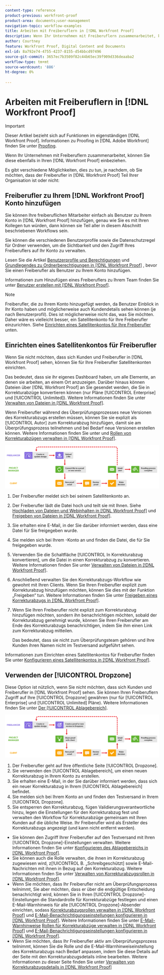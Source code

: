 ```yaml
---
content-type: reference
product-previous: workfront-proof
product-area: documents;user-management
navigation-topic: workflow-examples
title: Arbeiten mit Freiberuflern in [!DNL Workfront Proof]
description: Wenn Ihr Unternehmen mit Freiberuflern zusammenarbeitet, können Sie diese ebenfalls in  [!DNL Workfront Proof]  Prozess einbeziehen.
author: Courtney
feature: Workfront Proof, Digital Content and Documents
exl-id: 8a792e74-4755-4237-8155-d54bbcd97496
source-git-commit: 3657ec7b3509f82c44b65ec39f909d336deaaba2
workflow-type: tm+mt
source-wordcount: '886'
ht-degree: 0%

---
```


# Arbeiten mit Freiberuflern in [!DNL Workfront Proof]

>[!IMPORTANT]
>
>Dieser Artikel bezieht sich auf Funktionen im eigenständigen [!DNL Workfront Proof]. Informationen zu Proofing in [!DNL Adobe Workfront] finden Sie unter [Proofing](../../../review-and-approve-work/proofing/proofing.md).

Wenn Ihr Unternehmen mit Freiberuflern zusammenarbeitet, können Sie diese ebenfalls in Ihren [!DNL Workfront Proof] einbeziehen.

Es gibt verschiedene Möglichkeiten, dies zu tun, je nachdem, ob Sie möchten, dass der Freiberufler in [!DNL Workfront Proof] Teil Ihrer Organisation ist oder nicht:

## Freiberufler zu Ihrem [!DNL Workfront Proof] Konto hinzufügen

Sie können Ihre freiberuflichen Mitarbeiter einfach als Benutzer zu Ihrem Konto in [!DNL Workfront Proof] hinzufügen, genau wie Sie es mit Ihren Kollegen tun würden, dann können sie Teil aller in diesem Abschnitt beschriebenen Workflows sein.

Sie können die verschiedenen Benutzerprofile sowie die Datenschutzregel für Ordner verwenden, um die Sichtbarkeit und den Zugriff Ihres Freiberuflers auf Ihr Konto zu verwalten.

Lesen Sie die Artikel [Benutzerprofile und Berechtigungen](https://support.workfront.com/hc/https://support.workfront.com/hc/en-us/articles/115004087428-User-profiles-and-permissions) und [Grundlegendes zu Ordnerberechtigungen in [!DNL Workfront Proof]](../../../workfront-proof/wp-work-proofsfiles/organize-your-work/folder-permissions.md) , bevor Sie einen Freiberufler als Benutzer zu Ihrem Konto hinzufügen.

Informationen zum Hinzufügen eines Freiberuflers zu Ihrem Team finden Sie unter [Benutzer erstellen mit [!DNL Workfront Proof]](../../../workfront-proof/wp-mnguserscontacts/users/create-users.md).

>[!NOTE]
>
>Freiberufler, die zu Ihrem Konto hinzugefügt werden, da Benutzer Einblick in Ihr Konto haben und möglicherweise auch Kundendetails sehen können (je nach Benutzerprofil). Dies ist möglicherweise nicht das, was Sie möchten. Daher wäre es vielleicht besser, ein Satellitenkonto für Ihre Freiberufler einzurichten. Siehe [Einrichten eines Satellitenkontos für Ihre Freiberufler](https://support.workfront.com/knowledge/articles/115004259868/en-us?brand_id=662728&amp;return_to=%2Fhc%2Fen-us%2Farticles%2F115004259868#Option-B---set-up-a-satellite-account-for-your-freelancers) unten.

## Einrichten eines Satellitenkontos für Freiberufler

Wenn Sie nicht möchten, dass sich Kunden und Freiberufler in [!DNL Workfront Proof] sehen, können Sie für Ihre Freiberufler Satellitenkonten einrichten.

Das bedeutet, dass sie ihr eigenes Dashboard haben, um alle Elemente, an denen sie arbeiten, an einem Ort anzuzeigen. Darüber hinaus können Dateien über [!DNL Workfront Proof] an Sie gesendet werden, die Sie in Korrekturabzüge konvertieren können (nur Pläne [!UICONTROL Enterprise] und [!UICONTROL Unlimited]). Weitere Informationen finden Sie unter [Verwalten von Dateien in [!DNL Workfront Proof]](../../../workfront-proof/wp-work-proofsfiles/manage-your-work/manage-files.md).

Wenn Freiberufler während des Überprüfungsprozesses neue Versionen des Korrekturabzugs erstellen müssen, können Sie sie explizit als [!UICONTROL Autor] zum Korrekturabzug hinzufügen, damit sie am Überprüfungsprozess teilnehmen und bei Bedarf neue Versionen erstellen können. Weitere Informationen finden Sie unter und [Rollen von Korrekturabzügen verwalten in [!DNL Workfront Proof]](../../../workfront-proof/wp-work-proofsfiles/share-proofs-and-files/manage-proof-roles.md).

![freelancers_-_option_B.png](assets/freelancers_-_option_B.png)

1. Der Freiberufler meldet sich bei seinem Satellitenkonto an.
1. Der Freiberufler lädt die Datei hoch und teilt sie mit Ihnen. Siehe [Hochladen von Dateien und Webinhalten in [!DNL Workfront Proof]](../../../workfront-proof/wp-work-proofsfiles/create-proofs-and-files/upload-files-web-content.md) und [Freigeben von Dateien in [!DNL Workfront Proof]](../../../workfront-proof/wp-work-proofsfiles/share-proofs-and-files/share-files.md).

1. Sie erhalten eine E-Mail, in der Sie darüber informiert werden, dass eine Datei für Sie freigegeben wurde.
1. Sie melden sich bei Ihrem -Konto an und finden die Datei, die für Sie freigegeben wurde.
1. Verwenden Sie die Schaltfläche [!UICONTROL In Korrekturabzug konvertieren], um die Datei in einen Korrekturabzug zu konvertieren. Weitere Informationen finden Sie unter [Verwalten von Dateien in [!DNL Workfront Proof]](../../../workfront-proof/wp-work-proofsfiles/manage-your-work/manage-files.md).
1. Anschließend verwalten Sie den Korrekturabzugs-Workflow wie gewohnt mit Ihren Clients. Wenn Sie Ihren Freiberufler explizit zum Korrekturabzug hinzufügen möchten, können Sie dies mit der Funktion „Freigeben“ tun. Weitere Informationen finden Sie unter [Freigeben eines Korrekturabzugs in [!DNL Workfront Proof]](../../../workfront-proof/wp-work-proofsfiles/share-proofs-and-files/share-proof.md).
1. Wenn Sie Ihren Freiberufler nicht explizit zum Korrekturabzug hinzufügen möchten, sondern ihn benachrichtigen möchten, sobald der Korrekturabzug genehmigt wurde, können Sie Ihren Freiberufler am Ende des Korrekturabzugs benachrichtigen, indem Sie ihm einen Link zum Korrekturabzug mitteilen.

   Das bedeutet, dass sie nicht zum Überprüfungsteam gehören und Ihre Kunden ihren Namen nicht im Testversand aufgeführt sehen.

Informationen zum Einrichten eines Satellitenkontos für Freiberufler finden Sie unter [Konfigurieren eines Satellitenkontos in [!DNL Workfront Proof]](../../../workfront-proof/wp-acct-admin/satellite-accounts/configure-sat-acct-in-wp.md).

## Verwenden der [!UICONTROL Dropzone]

Diese Option ist nützlich, wenn Sie nicht möchten, dass sich Kunden und Freiberufler in [!DNL Workfront Proof] sehen. Sie können Ihren Freiberuflern Zugriff auf Ihre [!UICONTROL Dropzone] gewähren (nur für [!UICONTROL Enterprise] und [!UICONTROL Unlimited] Pläne). Weitere Informationen finden Sie unter [Der [!UICONTROL Ablagebereich]](../../../workfront-proof/wp-work-proofsfiles/create-proofs-and-files/dropzone.md).

![freelancers_-_option_C_-_dropzone.png](assets/freelancers_-_option_C_-_dropzone.png)

1. Der Freiberufler geht auf Ihre öffentliche Seite [!UICONTROL Dropzone].
1. Sie verwenden den [!UICONTROL Ablagebereich], um einen neuen Korrekturabzug in Ihrem Konto zu erstellen.
1. Sie erhalten eine E-Mail, in der Sie darüber informiert werden, dass sich ein neuer Korrekturabzug in Ihrem [!UICONTROL Ablagebereich] befindet.
1. Sie melden sich bei Ihrem Konto an und finden den Testversand in Ihrem [!UICONTROL Dropzone].
1. Sie entsperren den Korrekturabzug, fügen Validierungsverantwortliche hinzu, legen die Einstellungen für den Korrekturabzug fest und verwalten den Workflow für Korrekturabzüge gemeinsam mit Ihren Kunden auf die übliche Weise. Ihr Freiberufler wird als Ersteller des Korrekturabzugs angezeigt (und kann nicht entfernt werden).

* Sie können den Zugriff Ihrer Freiberufler auf den Testversand mit Ihren [!UICONTROL Dropzone]-Einstellungen verwalten. Weitere Informationen finden Sie unter [Konfigurieren des Ablagebereichs in [!DNL Workfront Proof]](../../../workfront-proof/wp-acct-admin/account-settings/configure-dropzone-in-wp.md).
* Sie können auch die Rolle verwalten, die ihnen im Korrekturabzug zugewiesen wird, z[!UICONTROL  B. „Schreibgeschützt] sowie E-Mail-Nachrichten mit ihnen in Bezug auf den Korrekturabzug. Weitere Informationen finden Sie unter [Verwalten von Korrekturabzugsrollen in [!DNL Workfront Proof]](../../../workfront-proof/wp-work-proofsfiles/share-proofs-and-files/manage-proof-roles.md).
* Wenn Sie möchten, dass Ihr Freiberufler nicht am Überprüfungsprozess teilnimmt, Sie aber möchten, dass er über die endgültige Entscheidung benachrichtigt wird, können Sie in Ihren [!UICONTROL Dropzone]-Einstellungen die Standardrolle für Korrekturabzüge festlegen und einen E-Mail-Warnhinweis für alle [!UICONTROL Dropzone]-Absender einrichten, sodass [Korrekturabzugsrollen verwalten in [!DNL Workfront Proof]](../../../workfront-proof/wp-work-proofsfiles/share-proofs-and-files/manage-proof-roles.md) und [E-Mail-Benachrichtigungseinstellungen konfigurieren in [!DNL Workfront Proof]](../../../workfront-proof/wp-emailsntfctns/email-alerts/config-email-notification-settings-wp.md). Weitere Informationen finden Sie unter [E-Mail-Warnhinweise](https://support.workfront.com/hc/en-us/sections/115000911867-Email-alerts) [Rollen für Korrekturabzüge verwalten in [!DNL Workfront Proof]](../../../workfront-proof/wp-work-proofsfiles/share-proofs-and-files/manage-proof-roles.md) und [E-Mail-Benachrichtigungseinstellungen konfigurieren in [!DNL Workfront Proof]](../../../workfront-proof/wp-emailsntfctns/email-alerts/config-email-notification-settings-wp.md).
* Wenn Sie möchten, dass Ihr Freiberufler aktiv am Überprüfungsprozess teilnimmt, können Sie die Rolle und die E-Mail-Warnhinweiseinstellung des Korrekturabzugs nach Bedarf anpassen, indem Sie diese Details auf der Seite mit den Korrekturabzugsdetails inline bearbeiten. Weitere Informationen zu dieser Seite finden Sie unter [Verwalten von Korrekturabzugsdetails in [!DNL Workfront Proof]](../../../workfront-proof/wp-work-proofsfiles/manage-your-work/manage-proof-details.md)
